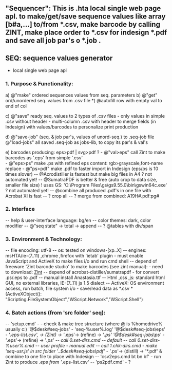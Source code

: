 "Sequencer": This is .hta local single web page apl. to make/get/save sequence values like array [b#a,...] to/from *.csv, make barcode by calling ZINT, make place order to *.csv for indesign *.pdf and save all job par's o *.job .
-------------------

## SEQ: sequence values generator 
 - local single web page apl
 
### 1. Purpose & Functionality:
 a) @"make" ordered sequences values from seq. parameters
 b) @"get" ord/unordered seq. values from .csv file 
 *) @autofill row with empty val to end of col
 
 c) @"save" ready seq. values to 2 types of .csv files
    - only values in simple .csv without header 
    - multi-column .csv with header to merge fields (in Indesign) with values/barcodes to personalize print production
	  
 d) @"save-job" (seq. & job par's, values of unord-seq.) to .seq-job file
    @"load-jobs" all saved .seq-job as jobs-lib, to copy its par's & val's  
	  
 e) barcodes producing: eps>pdf | svg>pdf ?
    - @"val>eps" call Zint to make barcodes as '.eps' from simple '.csv'  
    - @"eps>ps"  make .ps with refined eps content: rgb>grayscale,font-name replace
    - @"ps>pdf"  make .pdf to faster import in Indesign (eps/ps is 10 times slover)
	  -- @Acrodistiller is fastest but make big files in A4
	     ? not automated yet! 
	  -- @SumatraPDF is better & free (auto crop to data size, smaller file size)
	     ! uses GS:  'C:\Program Files\gs\gs9.55.0\bin\gswin64c.exe'
	     ? not automated yet! 
	  -- @combine all produced .pdf's in one file with Acrobat XI is fast 
	     -- ? crop all
		 -- ? merge from combined: A19H#.pdf:pg# 
		 
### 2. Interface
 -- help & user-interface language: bg/en
 -- color themes: dark, color modifier 
 -- @"seq state" -> total -> append
 -- ? @tables with div/span
  
### 3. Environment & Technology:
 -- file encoding: utf-8
 -- os: tested on windows-[xp..X]
 -- engines: msHTA/ie-(7..11) ,chrome ,firefox with 'ietab' plugin
    - must enable JavaScript and ActiveX to make files i/o and run cmd shell
 -- depend of freeware 'Zint barcode studio' to make barcodes (see zint manual):
    - need to download: <a href="http://www.sourceforge.net/projects/zint/files/zint/2.6.3/zint-2.6.3-win32rc2.zip">Zint</a>
 -- depend of acrobat-distiller/sumatrapdf - for convert .ps/.eps to .pdf
 -- manual install Anastasia.ttf
 -- Html ,css ,js: standard html GUI, no external libraries, IE-(7..11) js 1.5 dialect
 -- ActiveX: OS environment access, run batch, file system i/o - save/read data as *.csv
    * (ActiveXObject(): "Scripting.FileSystemObject","WScript.Network","WScript.Shell")

### 4. Batch actions (from 'src folder' seq):
 -- 'setup.cmd' -
    - check & make tree structure (where @ is %homedrive% usually c:)
      '@\$desk\#seq-jobs\'    - 'seq-%user%.log'
      '@\$desk\#seq-jobs\eps' - '*.eps-list.csv', -> (Zint) -> '*.eps'-> (refine) -> '*.ps'
      '@\$desk\#seq-jobs\ps'  - '*.eps'-> (refine) -> '*.ps'
      -- call 0.set-dirs.cmd        -- default
      -- call 0.set-dirs-%user%.cmd -- user profile - manual edit
      -- call 1.chk-dirs.cmd
    - make 'seq-usr.js' in src folder
      '..\$desk\#seq-jobs\pdf' - '*.ps'-> (distill) -> '*.pdf' & combine to one file to place with Indesign
 -- 'csv2eps.cmd bt bn bf'     - run Zint to produce *.eps from '*.eps-list.csv'
 -- 'ps2pdf.cmd'               - ?
